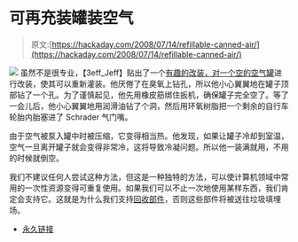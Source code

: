 # 可再充装罐装空气

> 原文:[https://hackaday.com/2008/07/14/refillable-canned-air/](https://hackaday.com/2008/07/14/refillable-canned-air/)

![](../Images/49cb7c5d3ee87c7fb4e5a2ddeba02345.png)
虽然不是很专业，【3eff_Jeff】贴出了一个[有趣的改装，对一个空的空气罐](http://www.flickr.com/photos/7588301@N02/2665322979/)进行改装，使其可以重新灌装。他厌倦了在臭氧上钻孔，所以他小心翼翼地在罐子顶部钻了一个孔。为了谨慎起见，他先用橡皮筋绑住扳机，确保罐子完全空了。等了一会儿后，他小心翼翼地用润滑油钻了个洞，然后用环氧树脂把一个剩余的自行车轮胎内胎塞进了 Schrader 气门嘴。

由于空气被泵入罐中时被压缩，它变得相当热。他发现，如果让罐子冷却到室温，空气一旦离开罐子就会变得非常冷，这将导致冷凝问题。所以他一装满就用，不用的时候就倒空。

我们不建议任何人尝试这种方法，但这是一种独特的方法，可以使计算机领域中常用的一次性资源变得可重复使用。如果我们可以不止一次地使用某样东西，我们肯定会支持它。这就是为什么我们支持[回收部件](http://www.hackaday.com/2008/07/03/reusing-pcb-components/)，否则这些部件将被送往垃圾填埋场。

*   [永久链接](http://www.flickr.com/photos/7588301@N02/2665322979/)